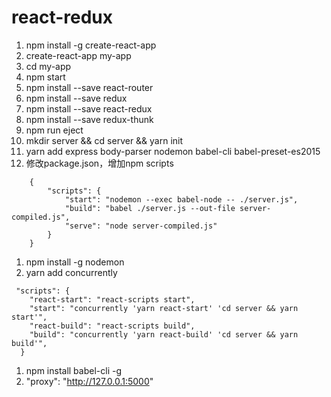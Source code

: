 # react-redux
1. npm install -g create-react-app
1. create-react-app my-app
1. cd my-app
1. npm start
1. npm install --save react-router
1. npm install --save redux
1. npm install --save react-redux
1. npm install --save redux-thunk
1. npm run eject
1. mkdir server && cd server && yarn init
1. yarn add express body-parser nodemon babel-cli babel-preset-es2015
1. 修改package.json，增加npm scripts
```
    {
        "scripts": {
            "start": "nodemon --exec babel-node -- ./server.js",
            "build": "babel ./server.js --out-file server-compiled.js",
            "serve": "node server-compiled.js"
        }
    }
```
1. npm install -g nodemon
1. yarn add concurrently
```
 "scripts": {
    "react-start": "react-scripts start",
    "start": "concurrently 'yarn react-start' 'cd server && yarn start'",
    "react-build": "react-scripts build",
    "build": "concurrently 'yarn react-build' 'cd server && yarn build'",
  }
```
1. npm install babel-cli -g
1. "proxy": "http://127.0.0.1:5000"



